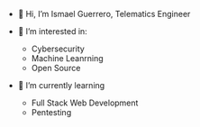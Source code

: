 * 👋 Hi, I’m Ismael Guerrero, Telematics Engineer

* 👀 I’m interested in:
	* Cybersecurity
	* Machine Leanrning
	* Open Source
	
 * 🌱 I’m currently learning 
	* Full Stack Web Development
	* Pentesting
	


<!---
ismagician/ismagician is a ✨ special ✨ repository because its `README.md` (this file) appears on your GitHub profile.
You can click the Preview link to take a look at your changes.
--->
